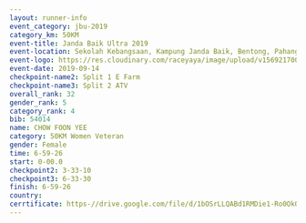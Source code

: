 ```yaml
---
layout: runner-info 
event_category: jbu-2019 
category_km: 50KM 
event-title: Janda Baik Ultra 2019  
event-location: Sekolah Kebangsaan, Kampung Janda Baik, Bentong, Pahang, Malaysia 
event-logo: https://res.cloudinary.com/raceyaya/image/upload/v1569217009/logo/janda-baik_vch1pc.jpg 
event-date: 2019-09-14 
checkpoint-name2: Split 1 E Farm 
checkpoint-name3: Split 2 ATV 
overall_rank: 32
gender_rank: 5
category_rank: 4
bib: 54014
name: CHOW FOON YEE
category: 50KM Women Veteran
gender: Female
time: 6-59-26
start: 0-00.0
checkpoint2: 3-33-10
checkpoint3: 6-33-30
finish: 6-59-26
country: 
cerrtificate: https-//drive.google.com/file/d/1bOSrLLQABd1RMDie1-Ro0OkQrINtKqEq/view?usp=sharing
---
```

